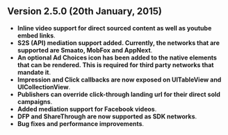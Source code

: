 ## Version 2.5.0 (20th January, 2015)

- **Inline video support for direct sourced content as well as youtube embed links**.
- **S2S (API) mediation support added. Currently, the networks that are supported are Smaato, MobFox and AppNext**.
- **An optional Ad Choices icon has been added to the native elements that can be rendered. This is required for third party networks that mandate it**.
- **Impression and Click callbacks are now exposed on UITableView and UICollectionView**.
- **Publishers can override click-through landing url for their direct sold campaigns**.
- **Added mediation support for Facebook videos**.
- **DFP and ShareThrough are now supported as SDK networks**.
- **Bug fixes and performance improvements**.
